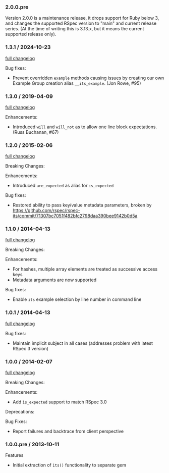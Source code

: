 ### 2.0.0.pre

Version 2.0.0 is a maintenance release, it drops support for Ruby below 3, and 
changes the supported RSpec version to "main" and current release series.
(At the time of writing this is 3.13.x, but it means the current supported
release only).

### 1.3.1 / 2024-10-23
[full changelog](http://github.com/rspec/rspec-its/compare/v1.3.0...v1.3.1)

Bug fixes:

* Prevent overridden `example` methods causing issues by creating our own
  Example Group creation alias `__its_example`. (Jon Rowe, #95)

### 1.3.0 / 2019-04-09
[full changelog](http://github.com/rspec/rspec-its/compare/v1.2.0...v1.3.0)

Enhancements:
* Introduced `will` and `will_not` as to allow one line block expectations.
  (Russ Buchanan, #67)

### 1.2.0 / 2015-02-06
[full changelog](http://github.com/rspec/rspec-its/compare/v1.1.0...v1.2.0)

Breaking Changes:

Enhancements:
* Introduced `are_expected` as alias for `is_expected`

Bug fixes:
* Restored ability to pass key/value metadata parameters, broken by https://github.com/rspec/rspec-its/commit/71307bc7051f482bfc2798daa390bee9142b0d5a

### 1.1.0 / 2014-04-13
[full changelog](http://github.com/rspec/rspec-its/compare/v1.0.1...v1.1.0)

Breaking Changes:

Enhancements:
* For hashes, multiple array elements are treated as successive access keys
* Metadata arguments are now supported

Bug fixes:
* Enable `its` example selection by line number in command line


### 1.0.1 / 2014-04-13
[full changelog](http://github.com/rspec/rspec-its/compare/v1.0.0...v1.0.1)

Bug fixes:
* Maintain implicit subject in all cases (addresses problem with latest RSpec 3 version)

### 1.0.0 / 2014-02-07
[full changelog](http://github.com/rspec/rspec-its/compare/v1.0.0.pre...v1.0.0)

Breaking Changes:

Enhancements:
* Add `is_expected` support to match RSpec 3.0

Deprecations:

Bug Fixes:
* Report failures and backtrace from client perspective

### 1.0.0.pre / 2013-10-11

Features

* Initial extraction of `its()` functionality to separate gem

